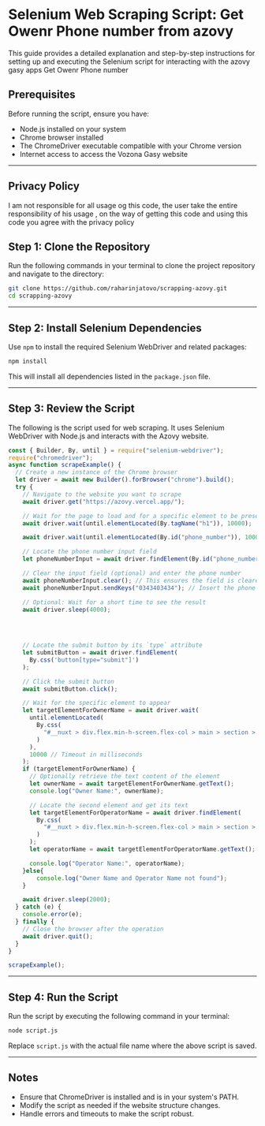 
# Selenium Web Scraping Script: Get Owenr Phone number from azovy

This guide provides a detailed explanation and step-by-step instructions for setting up and executing the Selenium script for interacting with the azovy gasy apps  Get Owenr Phone number

## Prerequisites

Before running the script, ensure you have:

- Node.js installed on your system
- Chrome browser installed
- The ChromeDriver executable compatible with your Chrome version
- Internet access to access the Vozona Gasy website

---
##  Privacy Policy
I am not responsible for all usage og this code, the user take the entire responsibility of his usage , on the way of getting this code and using this code you agree with the privacy policy


## Step 1: Clone the Repository

Run the following commands in your terminal to clone the project repository and navigate to the directory:

```bash
git clone https://github.com/raharinjatovo/scrapping-azovy.git
cd scrapping-azovy
```

---

## Step 2: Install Selenium Dependencies

Use `npm` to install the required Selenium WebDriver and related packages:

```bash
npm install
```

This will install all dependencies listed in the `package.json` file.

---

## Step 3: Review the Script

The following is the script used for web scraping. It uses Selenium WebDriver with Node.js and interacts with the Azovy  website.

```javascript
const { Builder, By, until } = require("selenium-webdriver");
require("chromedriver");
async function scrapeExample() {
  // Create a new instance of the Chrome browser
  let driver = await new Builder().forBrowser("chrome").build();
  try {
    // Navigate to the website you want to scrape
    await driver.get("https://azovy.vercel.app/");

    // Wait for the page to load and for a specific element to be present
    await driver.wait(until.elementLocated(By.tagName("h1")), 10000);

    await driver.wait(until.elementLocated(By.id("phone_number")), 10000);

    // Locate the phone number input field
    let phoneNumberInput = await driver.findElement(By.id("phone_number"));

    // Clear the input field (optional) and enter the phone number
    await phoneNumberInput.clear(); // This ensures the field is cleared
    await phoneNumberInput.sendKeys("0343403434"); // Insert the phone number Ajus as needed

    // Optional: Wait for a short time to see the result
    await driver.sleep(4000);


    
    
    // Locate the submit button by its `type` attribute
    let submitButton = await driver.findElement(
      By.css('button[type="submit"]')
    );

    // Click the submit button
    await submitButton.click();

    // Wait for the specific element to appear
    let targetElementForOwnerName = await driver.wait(
      until.elementLocated(
        By.css(
          "#__nuxt > div.flex.min-h-screen.flex-col > main > section > div.flex.w-full.flex-col.items-center.py-8 > div > div > div.rounded-lg.border.bg-card.text-card-foreground.shadow-sm.mt-16 > div:nth-child(1) > div > div > p.text-md.font-medium.leading-none"
        )
      ),
      10000 // Timeout in milliseconds
    );
    if (targetElementForOwnerName) {
      // Optionally retrieve the text content of the element
      let ownerName = await targetElementForOwnerName.getText();
      console.log("Owner Name:", ownerName);

      // Locate the second element and get its text
      let targetElementForOperatorName = await driver.findElement(
        By.css(
          "#__nuxt > div.flex.min-h-screen.flex-col > main > section > div.flex.w-full.flex-col.items-center.py-8 > div > div > div.rounded-lg.border.bg-card.text-card-foreground.shadow-sm.mt-16 > div:nth-child(1) > div > div > p.text-sm.text-muted-foreground"
        )
      );
      let operatorName = await targetElementForOperatorName.getText();

      console.log("Operator Name:", operatorName);
    }else{
        console.log("Owner Name and Operator Name not found");
    }

    await driver.sleep(2000);
  } catch (e) {
    console.error(e);
  } finally {
    // Close the browser after the operation
    await driver.quit();
  }
}

scrapeExample();

```

---

## Step 4: Run the Script

Run the script by executing the following command in your terminal:

```bash
node script.js
```

Replace `script.js` with the actual file name where the above script is saved.

---

## Notes

- Ensure that ChromeDriver is installed and is in your system's PATH.
- Modify the script as needed if the website structure changes.
- Handle errors and timeouts to make the script robust.

